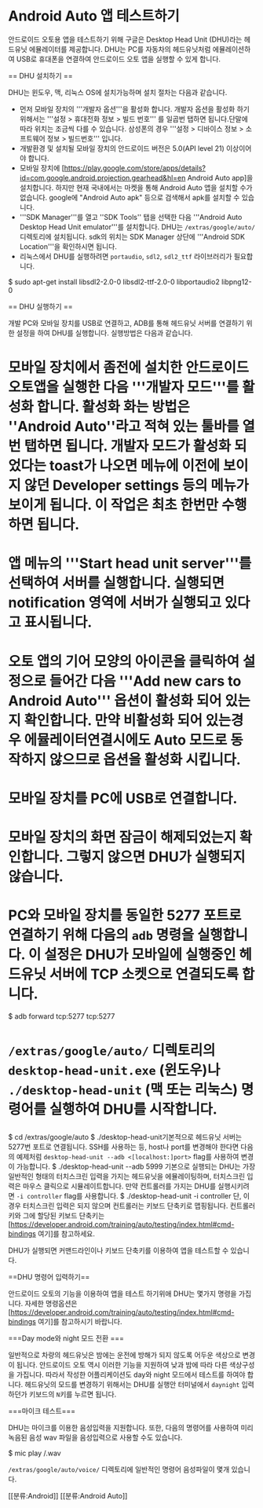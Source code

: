 # Android Auto 앱 테스트하기

안드로이드 오토용 앱을 테스트하기 위해 구글은 Desktop Head Unit (DHU)라는 헤드유닛 에뮬레이터를 제공합니다. DHU는 PC를 자동차의 헤드유닛처럼 에뮬레이션하여 USB로 휴대폰을 연결하여 안드로이드 오토 앱을 실행할 수 있게 합니다.

== DHU 설치하기 ==

DHU는 윈도우, 맥, 리눅스 OS에 설치가능하며 설치 절차는 다음과 같습니다.

* 먼저 모바일 장치의 '''개발자 옵션'''을 활성화 합니다. 개발자 옵션을 활성화 하기 위해서는 '''설정 > 휴대전화 정보 > 빌드 번호''' 를 일곱번 탭하면 됩니다.<ref>단말에 따라 위치는 조금씩 다를 수 있습니다. 삼성폰의 경우 '''설정 > 디바이스 정보 > 소프트웨어 정보 > 빌드번호''' 입니다.</ref>
* 개발환경 및 설치될 모바일 장치의 안드로이드 버전은 5.0(API level 21) 이상이어야 합니다. 
* 모바일 장치에 [https://play.google.com/store/apps/details?id=com.google.android.projection.gearhead&hl=en Android Auto app]을 설치합니다. 하지만 현재 국내에서는 마켓을 통해 Android Auto 앱을 설치할 수가 없습니다. google에 "Android Auto apk" 등으로 검색해서 apk를 설치할 수 있습니다.
* '''SDK Manager'''를 열고 ''SDK Tools'' 탭을 선택한 다음 '''Android Auto Desktop Head Unit emulator'''를 설치합니다. DHU는 <code><sdk>/extras/google/auto/</code> 디렉토리에 설치됩니다. sdk의 위치는 SDK Manager 상단에 '''Android SDK Location'''을 확인하시면 됩니다.
* 리눅스에서 DHU를 실행하려면 <code>portaudio</code>, <code>sdl2</code>, <code>sdl2_ttf</code> 라이브러리가 필요합니다.
<source lang=shell>
$ sudo apt-get install libsdl2-2.0-0 libsdl2-ttf-2.0-0 libportaudio2 libpng12-0
</source>

== DHU 실행하기 ==

개발 PC와 모바일 장치를 USB로 연결하고, ADB를 통해 헤드유닛 서버를 연결하기 위한 설정을 하여 DHU를 실행합니다. 실행방법은 다음과 같습니다.

# 모바일 장치에서 좀전에 설치한 안드로이드 오토앱을 실행한 다음 '''개발자 모드'''를 활성화 합니다. 활성화 화는 방법은 ''Android Auto''라고 적혀 있는 툴바를 열번 탭하면 됩니다. 개발자 모드가 활성화 되었다는 toast가 나오면 메뉴에 이전에 보이지 않던 Developer settings 등의 메뉴가 보이게 됩니다. 이 작업은 최초 한번만 수행하면 됩니다.
# 앱 메뉴의 '''Start head unit server'''를 선택하여 서버를 실행합니다. 실행되면 notification 영역에 서버가 실행되고 있다고 표시됩니다.
# 오토 앱의 기어 모양의 아이콘을 클릭하여 설정으로 들어간 다음 '''Add new cars to Android Auto''' 옵션이 활성화 되어 있는지 확인합니다. 만약 비활성화 되어 있는경우 에뮬레이터연결시에도 Auto 모드로 동작하지 않으므로 옵션을 활성화 시킵니다.
# 모바일 장치를 PC에 USB로 연결합니다.
# 모바일 장치의 화면 잠금이 해제되었는지 확인합니다. 그렇지 않으면 DHU가 실행되지 않습니다.
# PC와 모바일 장치를 동일한 5277 포트로 연결하기 위해 다음의 <code>adb</code> 명령을 실행합니다. 이 설정은 DHU가 모바일에 실행중인 헤드유닛 서버에 TCP 소켓으로 연결되도록 합니다.<source lang=shell>
$ adb forward tcp:5277 tcp:5277
</source>
# <p><code><sdk>/extras/google/auto/</code> 디렉토리의 <code>desktop-head-unit.exe</code> (윈도우)나 <code>./desktop-head-unit</code> (맥 또는 리눅스) 명령어를 실행하여 DHU를 시작합니다.<source lang=shell>
$ cd <sdk>/extras/google/auto&#10;$ ./desktop-head-unit</source>기본적으로 헤드유닛 서버는 5277번 포트로 연결됩니다. SSH를 사용하는 등, host나 port를 변경해야 한다면 다음의 예제처럼 <code>desktop-head-unit --adb <[localhost:]port></code> flag를 사용하여 변경이 가능합니다.<source lang=shell>
$ ./desktop-head-unit --adb 5999
</source> 기본으로 실행되는 DHU는 가장 일반적인 형태의 터치스크린 입력을 가지는 헤드유닛을 에뮬레이팅하며, 터치스크린 입력은 마우스 클릭으로 시뮬레이트합니다. 만약 컨트롤러를 가지는 DHU를 실행시키려면 <code>-i controller</code> flag를 사용합니다.<source lang=shell>
$ ./desktop-head-unit -i controller
</source>단, 이경우 터치스크린 입력은 되지 않으며 컨트롤러는 키보드 단축키로 맵핑됩니다. 컨트롤러키와 그에 할당된 키보드 단축키는 [https://developer.android.com/training/auto/testing/index.html#cmd-bindings 여기]를 참고하세요.</p>

DHU가 실행되면 커맨드라인이나 키보드 단축키를 이용하여 앱을 테스트할 수 있습니다.

==DHU 명령어 입력하기==

안드로이드 오토의 기능을 이용하여 앱을 테스트 하기위애 DHU는 몇가지 명령을 가집니다. 자세한 명령옵션은 [https://developer.android.com/training/auto/testing/index.html#cmd-bindings 여기]를 참고하시기 바랍니다.

===Day mode와 night 모드 전환 ===

일반적으로 차량의 헤드유닛은 밤에는 운전에 방해가 되지 않도록 어두운 색상으로 변경이 됩니다. 안드로이드 오토 역시 이러한 기능을 지원하여 낮과 밤에 따라 다른 색상구성을 가집니다. 따라서 작성한 어플리케이션도 day와 night 모드에서 테스트를 하여야 합니다. 헤드유닛의 모드를 변경하기 위해서는 DHU를 실행안 터미널에서 <code>daynight</code> 입력하던가 키보드의 <code>N</code>키를 누르면 됩니다.

===마이크 테스트===

DHU는 마이크를 이용한 음성입력을 지원합니다. 또한, 다음의 명령어를 사용하여 미리 녹음된 음성 wav 파일을 음성입력으로 사용할 수도 있습니다.

<source lang=shell>
$ mic play <sound_file_path>/<sound_file>.wav
</source>

<code><sdk>/extras/google/auto/voice/</code> 디렉토리에 일반적인 명령어 음성파일이 몇개 있습니다.

<references />

[[분류:Android]]
[[분류:Android Auto]]